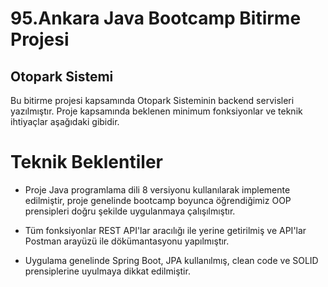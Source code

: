 
# 95.Ankara Java Bootcamp Bitirme Projesi
## Otopark Sistemi

Bu bitirme projesi kapsamında Otopark Sisteminin backend servisleri yazılmıştır.
Proje kapsamında beklenen minimum fonksiyonlar ve teknik ihtiyaçlar aşağıdaki gibidir.

# Teknik Beklentiler
- Proje Java programlama dili 8 versiyonu kullanılarak implemente edilmiştir, proje genelinde bootcamp boyunca öğrendiğimiz OOP prensipleri doğru şekilde uygulanmaya çalışılmıştır.

- Tüm fonksiyonlar REST API'lar aracılığı ile yerine getirilmiş ve API'lar Postman arayüzü ile dökümantasyonu yapılmıştır.

- Uygulama genelinde Spring Boot, JPA kullanılmış, clean code ve SOLID prensiplerine uyulmaya dikkat edilmiştir.
